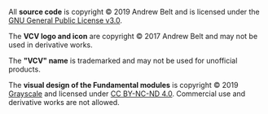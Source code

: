 All **source code** is copyright © 2019 Andrew Belt and is licensed under the [GNU General Public License v3.0](LICENSE-GPLv3.txt).

The **VCV logo and icon** are copyright © 2017 Andrew Belt and may not be used in derivative works.

The **"VCV" name** is trademarked and may not be used for unofficial products.

The **visual design of the Fundamental modules** is copyright © 2019 [Grayscale](http://grayscale.info/) and licensed under [CC BY-NC-ND 4.0](https://creativecommons.org/licenses/by-nc-nd/4.0/).
Commercial use and derivative works are not allowed.
